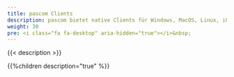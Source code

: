 ```yaml
---
title: pascom Clients
description: pascom bietet native Clients für Windows, MacOS, Linux, iOS und Android
weight: 30
pre: <i class="fa fa-desktop" aria-hidden="true"></i>&nbsp;
---
```


{{< description >}}
 
{{%children description="true" %}}

